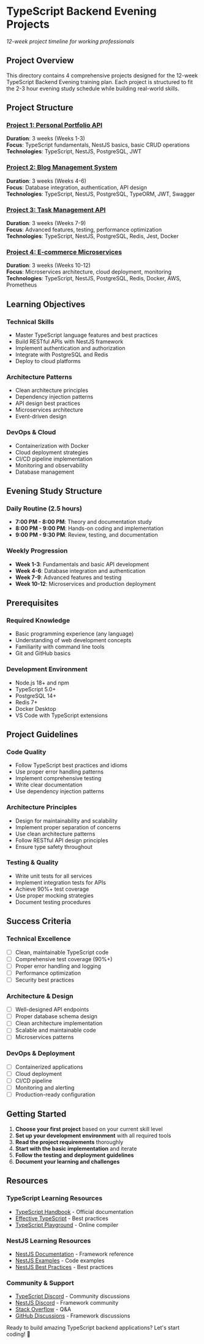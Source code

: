 # TypeScript Backend Evening Projects
*12-week project timeline for working professionals*

## Project Overview
This directory contains 4 comprehensive projects designed for the 12-week TypeScript Backend Evening training plan. Each project is structured to fit the 2-3 hour evening study schedule while building real-world skills.

## Project Structure

### [Project 1: Personal Portfolio API](./Project_1_Personal_Portfolio_API.html)
**Duration**: 3 weeks (Weeks 1-3)  
**Focus**: TypeScript fundamentals, NestJS basics, basic CRUD operations  
**Technologies**: TypeScript, NestJS, PostgreSQL, JWT

### [Project 2: Blog Management System](./Project_2_Blog_Management_System.html)
**Duration**: 3 weeks (Weeks 4-6)  
**Focus**: Database integration, authentication, API design  
**Technologies**: TypeScript, NestJS, PostgreSQL, TypeORM, JWT, Swagger

### [Project 3: Task Management API](./Project_3_Task_Management_API.html)
**Duration**: 3 weeks (Weeks 7-9)  
**Focus**: Advanced features, testing, performance optimization  
**Technologies**: TypeScript, NestJS, PostgreSQL, Redis, Jest, Docker

### [Project 4: E-commerce Microservices](./Project_4_E_Commerce_Microservices.html)
**Duration**: 3 weeks (Weeks 10-12)  
**Focus**: Microservices architecture, cloud deployment, monitoring  
**Technologies**: TypeScript, NestJS, PostgreSQL, Redis, Docker, AWS, Prometheus

## Learning Objectives

### **Technical Skills**
- Master TypeScript language features and best practices
- Build RESTful APIs with NestJS framework
- Implement authentication and authorization
- Integrate with PostgreSQL and Redis
- Deploy to cloud platforms

### **Architecture Patterns**
- Clean architecture principles
- Dependency injection patterns
- API design best practices
- Microservices architecture
- Event-driven design

### **DevOps & Cloud**
- Containerization with Docker
- Cloud deployment strategies
- CI/CD pipeline implementation
- Monitoring and observability
- Database management

## Evening Study Structure

### **Daily Routine (2.5 hours)**
- **7:00 PM - 8:00 PM**: Theory and documentation study
- **8:00 PM - 9:00 PM**: Hands-on coding and implementation
- **9:00 PM - 9:30 PM**: Review, testing, and documentation

### **Weekly Progression**
- **Week 1-3**: Fundamentals and basic API development
- **Week 4-6**: Database integration and authentication
- **Week 7-9**: Advanced features and testing
- **Week 10-12**: Microservices and production deployment

## Prerequisites

### **Required Knowledge**
- Basic programming experience (any language)
- Understanding of web development concepts
- Familiarity with command line tools
- Git and GitHub basics

### **Development Environment**
- Node.js 18+ and npm
- TypeScript 5.0+
- PostgreSQL 14+
- Redis 7+
- Docker Desktop
- VS Code with TypeScript extensions

## Project Guidelines

### **Code Quality**
- Follow TypeScript best practices and idioms
- Use proper error handling patterns
- Implement comprehensive testing
- Write clear documentation
- Use dependency injection patterns

### **Architecture Principles**
- Design for maintainability and scalability
- Implement proper separation of concerns
- Use clean architecture patterns
- Follow RESTful API design principles
- Ensure type safety throughout

### **Testing & Quality**
- Write unit tests for all services
- Implement integration tests for APIs
- Achieve 90%+ test coverage
- Use proper mocking strategies
- Document testing procedures

## Success Criteria

### **Technical Excellence**
- [ ] Clean, maintainable TypeScript code
- [ ] Comprehensive test coverage (90%+)
- [ ] Proper error handling and logging
- [ ] Performance optimization
- [ ] Security best practices

### **Architecture & Design**
- [ ] Well-designed API endpoints
- [ ] Proper database schema design
- [ ] Clean architecture implementation
- [ ] Scalable and maintainable code
- [ ] Microservices patterns

### **DevOps & Deployment**
- [ ] Containerized applications
- [ ] Cloud deployment
- [ ] CI/CD pipeline
- [ ] Monitoring and alerting
- [ ] Production-ready configuration

## Getting Started

1. **Choose your first project** based on your current skill level
2. **Set up your development environment** with all required tools
3. **Read the project requirements** thoroughly
4. **Start with the basic implementation** and iterate
5. **Follow the testing and deployment guidelines**
6. **Document your learning and challenges**

## Resources

### **TypeScript Learning Resources**
- [TypeScript Handbook](https://www.typescriptlang.org/docs/) - Official documentation
- [Effective TypeScript](https://effectivetypescript.com/) - Best practices
- [TypeScript Playground](https://www.typescriptlang.org/play) - Online compiler

### **NestJS Learning Resources**
- [NestJS Documentation](https://docs.nestjs.com/) - Framework reference
- [NestJS Examples](https://github.com/nestjs/nest/tree/master/sample) - Code examples
- [NestJS Best Practices](https://docs.nestjs.com/recipes/prisma) - Best practices

### **Community & Support**
- [TypeScript Discord](https://discord.gg/typescript) - Community discussions
- [NestJS Discord](https://discord.gg/nestjs) - Framework community
- [Stack Overflow](https://stackoverflow.com/questions/tagged/typescript) - Q&A
- [GitHub Discussions](https://github.com/nestjs/nest/discussions) - Framework discussions

Ready to build amazing TypeScript backend applications? Let's start coding! 🚀

